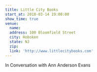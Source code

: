 ```yaml
---
title: Little City Books
start_at: 2018-03-14 19:00:00
show_time: true
venue:
  name:
  address: 100 Bloomfield Street
  city: Hoboken
  state: NJ
  zip:
  link: 'http://www.littlecitybooks.com'
---
```



In Conversation with Ann Anderson Evans